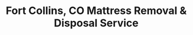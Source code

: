 ---
layout: location.njk
title: Fort Collins, CO Mattress Removal & Disposal Service
description: Professional mattress removal in Fort Collins, Colorado. Next-day pickup  Licensed, insured, and eco-friendly. Serving CSU campus, Old Town, and 18+ neighborhoods.
permalink: /mattress-removal/colorado/fort-collins/
city: Fort Collins
state: Colorado
stateSlug: colorado
tier: 2
coordinates:
  lat: 40.5853
  lng: -105.0844
pricing:
  startingPrice: 125
  single: 125
  queen: 125
  king: 135
  boxSpring: 30
neighborhoods:
  - name: Old Town Fort Collins
    zipCodes: ["80524"]
  - name: University Park
    zipCodes: ["80524"]
  - name: Campus West
    zipCodes: ["80521"]
  - name: Midtown Fort Collins
    zipCodes: ["80525"]
  - name: Rigden Farm
    zipCodes: ["80525"]
  - name: Harmony Crossing
    zipCodes: ["80526"]
  - name: Fossil Creek
    zipCodes: ["80526"]
  - name: Miramont
    zipCodes: ["80526"]
  - name: Kechter Farm
    zipCodes: ["80526"]
  - name: Waterglen
    zipCodes: ["80525"]
  - name: Preston Center
    zipCodes: ["80525"]
  - name: Prospect Road Corridor
    zipCodes: ["80525"]
  - name: College Avenue
    zipCodes: ["80524"]
  - name: Shields Street
    zipCodes: ["80526"]
  - name: Mulberry Street Corridor
    zipCodes: ["80524"]
  - name: Taft Hill Area
    zipCodes: ["80521"]
  - name: Lemay Avenue
    zipCodes: ["80526"]
  - name: Timberline Corridor
    zipCodes: ["80526"]
zipCodes:
  - "80521"
  - "80524"
  - "80525"
  - "80526"
  - "80528"
  - "80553"
recyclingPartners:
  - "A Bedder World In-House Recycling Facility (Denver)"
  - "Timberline Recycling Center Hard-to-Recycle Materials"
  - "Larimer County Landfill"
localRegulations: "Fort Collins requires covered transport for all waste items with double fees for uncovered loads. Pay-As-You-Throw system charges by volume. Electronics banned from landfills since 2007. Bedbug-free mattresses accepted at Larimer County Landfill with fees."
nearbyCities:
  - name: Loveland
    distance: "13 miles"
    isSuburb: true
  - name: Greeley
    distance: "22 miles"
  - name: Boulder
    distance: "41 miles"
  - name: Denver
    distance: "60 miles"
reviews:
  count: 73
  featured:
    - name: "Jessica M."
      neighborhood: "Old Town"
      rating: 5
      text: "Moving out of our Victorian rental near downtown before lease ended. Team navigated narrow stairs and tight doorways like pros, got our queen mattress and box spring out without any wall damage. Perfect timing for CSU semester transitions."
    - name: "Ryan D."
      neighborhood: "Rigden Farm"
      rating: 5
      text: "Upgrading kids' beds during summer break. Called Wednesday morning, they came Thursday afternoon right on schedule. Appreciated that they actually recycle everything - fits Fort Collins' sustainability values perfectly. Fair price at $155 for two mattresses."
    - name: "Amanda L."
      neighborhood: "Campus West"
      rating: 5
      text: "Student housing cleanout before graduation. These guys made it easy - handled pickup from shared house near CSU campus, worked around roommates' schedules. Love that they keep stuff out of landfills instead of just dumping it."
faqs:
  - question: "How quickly can you pick up mattresses in Fort Collins?"
    answer: "We offer next-day service throughout Fort Collins. Book online or call (720) 263-6094 before 2 PM and we'll typically pick up the following day. We serve all areas from Old Town to Harmony Road and CSU campus to Fossil Creek."
  - question: "What's included in your Fort Collins mattress removal fee?"
    answer: "Our $125 base price covers pickup, loading, transportation, and eco-friendly recycling of one mattress. Box springs add $30 each. We handle all stairs, narrow hallways, and CSU housing logistics without extra charges."
  - question: "Do you serve Colorado State University student housing?"
    answer: "Yes, we regularly service CSU area rentals, shared houses, and student apartments. We understand semester schedules and coordinate with landlords and roommates for smooth pickups during move-out periods."
  - question: "Can you handle craft brewing district pickups in downtown Fort Collins?"
    answer: "Absolutely. Our team is familiar with Old Town's historic properties, narrow Victorian streets, and downtown parking restrictions. We coordinate timing around brewery district activities and special events."
  - question: "What payment methods do you accept in Fort Collins?"
    answer: "We accept cash, all major credit cards, Venmo, and Zelle. Payment is due at time of service. We provide receipts and can email invoices for student housing or rental property situations."
  - question: "Are you licensed and insured for Larimer County?"
    answer: "Yes, we're fully licensed and insured throughout Colorado including Larimer County. We comply with Fort Collins' progressive waste regulations and Pay-As-You-Throw system requirements."
  - question: "What happens to my mattress after you pick it up?"
    answer: "Your mattress goes to our in-house recycling facility in Denver where we dismantle it completely. Metal springs go to scrap recycling, foam becomes carpet padding, and fabric gets processed. We recycle 100% of materials, supporting Fort Collins' zero waste goals."
  - question: "How do you support Fort Collins' environmental initiatives?"
    answer: "We complement Fort Collins' aggressive zero waste goals by ensuring 100% material recovery through our comprehensive recycling process. Unlike local disposal options that charge fees, our service includes environmental responsibility in every pickup while supporting the city's sustainability leadership."
schema:
  "@type": "LocalBusiness"
  name: "A Bedder World Fort Collins"
  address:
    streetAddress: "Fort Collins, CO"
    addressLocality: "Fort Collins"
    addressRegion: "CO"
    postalCode: "80525"
    addressCountry: "US"
  geo:
    latitude: 40.5853
    longitude: -105.0844
  telephone: "720-263-6094"
  priceRange: "$125-$180"
  serviceArea: "Fort Collins, Colorado"
  aggregateRating:
    ratingValue: "4.9"
    reviewCount: 73
pageContent:
  heroSubtitle: " • University Town Specialists • Old Town to CSU Campus"
  heroDescription: "A Bedder World provides eco-conscious mattress removal throughout Fort Collins, Colorado. From Old Town's historic properties to CSU campus housing and Harmony Road developments, we handle pickup, loading, and transport to our in-house recycling facility. Book online for next-day service."
  
  aboutService: "Fort Collins' unique blend of university culture, craft brewing heritage, and environmental leadership creates specific mattress removal needs across diverse housing types. CSU campus areas require coordination with student schedules and shared housing logistics during semester transitions. Old Town's historic Victorian homes feature narrow staircases and period doorways requiring careful navigation. Modern developments like Rigden Farm and Harmony Crossing need HOA coordination and family-friendly scheduling. Fort Collins residents value our comprehensive recycling process that supports the city's aggressive zero waste goals while providing convenient pickup throughout all neighborhoods."
  
  serviceAreasIntro: "Professional mattress pickup throughout Fort Collins' diverse communities, from historic Old Town properties to modern Harmony Road developments and everything near CSU campus. We understand each area's unique requirements and coordinate with university schedules, brewery district events, and family routines."
  
  environmentalImpact: "Fort Collins leads Colorado with aggressive zero waste goals - 90% diversion by 2025, 100% by 2030 - and our in-house recycling facility directly supports these initiatives. Every Fort Collins mattress gets completely dismantled at our Denver facility where metal springs become new steel products, foam transforms into carpet padding, and fabric gets processed into insulation materials. This comprehensive approach exceeds local disposal options and eliminates the fees charged at Larimer County Landfill. Unlike the Pay-As-You-Throw system that charges by volume, our service includes environmental responsibility in every pickup while maintaining Fort Collins' sustainability leadership in the Front Range region."
  
  pricingContext: "Fort Collins' diverse housing market - from student rentals near CSU to craft brewing district lofts and family developments like Kechter Farm - means varied pickup scenarios, but our pricing remains transparent and fair. Whether removing mattresses from shared student housing or family bedroom updates, base rates stay consistent. We factor in Fort Collins' environmental consciousness by including proper recycling in every price, never charging extra fees like local disposal facilities."
  
  howItWorksScheduling: "Next-day pickup available throughout Fort Collins with flexible scheduling around CSU semester transitions, craft brewing events, and family routines. We coordinate timing to avoid downtown brewery district activities and work with university housing schedules."
  
  howItWorksService: "Our Fort Collins team understands the city's unique character - from navigating Old Town's Victorian architecture to coordinating with CSU housing logistics and respecting family neighborhood guidelines in areas like Rigden Farm and Fossil Creek."
  
  howItWorksDisposal: "All Fort Collins mattresses are transported to our Colorado in-house recycling facility for complete material recovery, directly supporting the city's zero waste leadership and Northern Colorado's environmental compliance initiatives."
  
  sidebarStats:
    mattressesRemoved: "1,893"
---